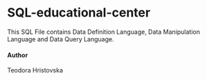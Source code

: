 # SQL-educational-center
This SQL File contains Data Definition Language, Data Manipulation Language  and Data Query Language. 

#### Author
Teodora Hristovska
